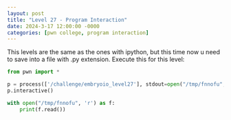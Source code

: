 ```yaml
---
layout: post
title: "Level 27 - Program Interaction"
date: 2024-3-17 12:00:00 -0000
categories: [pwn college, program interaction]
---
```

This levels are the same as the ones with ipython, but this time now u need to save into a file with .py extension. Execute this for this level:
```python
from pwn import *

p = process(['/challenge/embryoio_level27'], stdout=open("/tmp/fnnofu", 'w'))
p.interactive()

with open("/tmp/fnnofu", 'r') as f:
    print(f.read())

```
